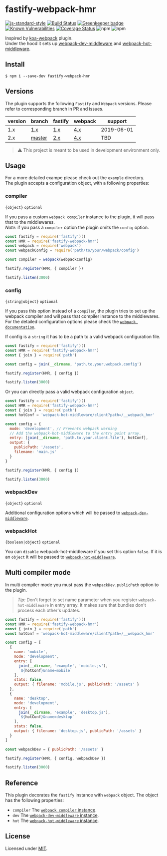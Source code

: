 # fastify-webpack-hmr

[![js-standard-style](https://img.shields.io/badge/code%20style-standard-brightgreen.svg?style=flat)](http://standardjs.com/)
[![Build Status](https://travis-ci.org/lependu/fastify-webpack-hmr.svg?branch=master)](https://travis-ci.org/lependu/fastify-webpack-hmr)
[![Greenkeeper badge](https://badges.greenkeeper.io/lependu/fastify-webpack-hmr.svg)](https://greenkeeper.io/)
[![Known Vulnerabilities](https://snyk.io/test/github/lependu/fastify-webpack-hmr/badge.svg)](https://snyk.io/test/github/lependu/fastify-webpack-hmr)
[![Coverage Status](https://coveralls.io/repos/github/lependu/fastify-webpack-hmr/badge.svg?branch=master)](https://coveralls.io/github/lependu/fastify-webpack-hmr?branch=master)
![npm](https://img.shields.io/npm/dm/fastify-webpack-hmr.svg)
![npm](https://img.shields.io/npm/v/fastify-webpack-hmr.svg)

Inspired by [koa-webpack](https://github.com/shellscape/koa-webpack) plugin.  
Under the hood it sets up [webpack-dev-middleware](https://github.com/webpack/webpack-dev-middleware) and [webpack-hot-middleware](https://github.com/webpack-contrib/webpack-hot-middleware).

## Install
```
$ npm i --save-dev fastify-webpack-hmr
```

## Versions

The plugin supports the following `Fastify` and `Webpack` versions. Please refer to corresponding branch in PR and issues.

version | branch | fastify | webpack | support
--------|--------|---------|------------|--------  
1.x | [1.x](https://github.com/lependu/fastify-webpack-hmr/tree/1.x) | [1.x](https://github.com/fastify/fastify/tree/1.x) | [4.x](https://github.com/webpack/webpack/tree/master) | 2019-06-01  
2.x | [master](https://github.com/lependu/fastify-webpack-hmr/tree/2.x) | [2.x](https://github.com/fastify/fastify/tree/master) | [4.x](https://github.com/webpack/webpack/tree/master)| TBD  

> :warning: This project is meant to be used in development environment only.  

## Usage

For a more detailed exampe please check out the `example` directory.  
The plugin accepts a configuration object, with a following properties:

### compiler
`{object}` `optional`

If you pass a custom `webpack compiler` instance to the plugin, it will pass that to the middlewares.  
*Note:* if you pass a `compiler` option the plugin omits the `config` option.
```js
const fastify = require('fastify')()
const HMR = require('fastify-webpack-hmr')
const webpack = require('webpack')
const webpackConfig = require('path/to/your/webpack/config')

const compiler = webpack(webpackConfig)

fastify.register(HMR, { compiler })

fastify.listen(3000)
```

### config
`{string|object}` `optional`

If you pass this option instead of a `compiler`, the plugin tries to set up the webpack compiler and will pass that compiler instance to the middlewares. For the detailed configuration options please check the [`webpack documentation`](https://webpack.js.org/configuration/).  

If config is a `string` it has to be a path to a valid webpack configuration file.
```js
const fastify = require('fastify')()
const HMR = require('fastify-webpack-hmr')
const { join } = require('path')

const config = join(__dirname, 'path.to.your.webpack.config')

fastify.register(HMR, { config })

fastify.listen(3000)
  ```
  
Or you can directly pass a valid webpack configuration `object`.
```js
const fastify = require('fastify')()
const HMR = require('fastify-webpack-hmr')
const { join } = require('path')
const hotConf = 'webpack-hot-middleware/client?path=/__webpack_hmr'

const config = {
  mode: 'development', // Prevents webpack warning
  // Add the webpack-hot-middleware to the entry point array.
  entry: [join(__dirname, 'path.to.your.client.file'), hotConf],
  output: {
    publicPath: '/assets',
    filename: 'main.js'
  }
}

fastify.register(HMR, { config })

fastify.listen(3000)
```

### webpackDev
`{object}` `optional`

Additional configuration options which will be passed to [`webpack-dev-middleware`](https://github.com/webpack/webpack-dev-middleware#options).

### webpackHot
`{boolean|object}` `optional`

You can `disable` webpack-hot-middleware if you set this option `false`.
If it is an `object` it will be passed to [`webpack-hot-middleware`](https://github.com/webpack-contrib/webpack-hot-middleware#config).

## Multi compiler mode
In multi compiler mode you must pass the `webpackDev.publicPath` option to the plugin.

> *Tip:* Don't forget to set name parameter when you register `webpack-hot-middleware` in entry array. It makes sure that bundles don't process each other's updates.

```js
const fastify = require('fastify')()
const HMR = require('fastify-webpack-hmr')
const { join } = require('path')
const hotConf = 'webpack-hot-middleware/client?path=/__webpack_hmr'

const config = [
  {
    name: 'mobile',
    mode: 'development',
    entry: [
      join(__dirname, 'example', 'mobile.js'),
      `${hotConf}&name=mobile`
    ],
    stats: false,
    output: { filename: 'mobile.js', publicPath: '/assets' }
  },
  {
    name: 'desktop',
    mode: 'development',
    entry: [
      join(__dirname, 'example', 'desktop.js'),
      `${hotConf}&name=desktop`
    ],
    stats: false,
    output: { filename: 'desktop.js', publicPath: '/assets' }
  }
]

const webpackDev = { publicPath: '/assets' }

fastify.register(HMR, { config, webpackDev })

fastify.listen(3000)
```

## Reference
This plugin decorates the `fastify` instance with `webpack` object. The object has the following properties:
- `compiler` The [`webpack compiler` instance](https://webpack.js.org/api/node/).
- `dev` The [`webpack-dev-middleware` instance](https://github.com/webpack/webpack-dev-middleware#api).
- `hot` The [`webpack-hot-middleware` instance](https://github.com/webpack-contrib/webpack-hot-middleware).

## License
Licensed under [MIT](./LICENSE).
